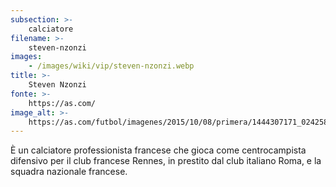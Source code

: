 ```yaml
---
subsection: >-
    calciatore
filename: >-
    steven-nzonzi
images:
    - /images/wiki/vip/steven-nzonzi.webp
title: >-
    Steven Nzonzi
fonte: >-
    https://as.com/
image_alt: >-
    https://as.com/futbol/imagenes/2015/10/08/primera/1444307171_024258_1444307291_noticia_grande.jpg
---
```

È un calciatore professionista francese che gioca come centrocampista difensivo per il club francese Rennes, in prestito dal club italiano Roma, e la squadra nazionale francese.